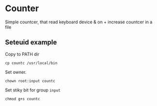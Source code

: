 # Counter

Simple countcer, that read keyboard device & on + increase countcer in a file

## Seteuid example

Copy to PATH dir
```console
cp countc /usr/local/bin
```

Set owner.
```console
chown root:input countc
```

Set stiky bit for group `input`
```console
chmod g+s countc
```
